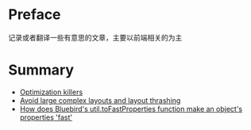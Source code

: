 # Preface
记录或者翻译一些有意思的文章，主要以前端相关的为主
# Summary

* [Optimization killers](Optimization%20killers.md)
* [Avoid large complex layouts and layout thrashing](Avoid%20large%20complex%20layouts%20and%20layout%20thrashing.md)
* [How does Bluebird's util.toFastProperties function make an object's properties 'fast'](How%20does%20Bluebird's%20util.toFastProperties%20function%20make%20an%20object's%20properties%20'fast')

